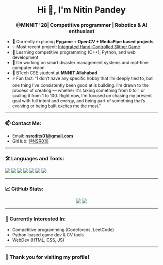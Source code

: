 <h1 align="center">Hi 👋, I'm Nitin Pandey</h1>
<h3 align="center"> @MNNIT '28| Competitive programmer | Robotics & AI enthusiast</h3>

- 🧠 Currently exploring **Pygame + OpenCV + MediaPipe based projects**
- 💡 Most recent project: [Integrated Hand-Controlled Slither Game](https://github.com/NSR010/Integrated_hand_control_slither_game)
- 🚀 Learning competitive programming (C++), Python, and web development
- 🔭 I’m working on smart disaster management systems and real-time computer vision
- 🏫 BTech CSE student at **MNNIT Allahabad**
- ⚡ Fun fact: "I don’t have any specific hobby that I’m deeply tied to, but one thing I’ve consistently been good at is building. I’m drawn to the process of creating — whether it's taking something from 0 to 1 or scaling it from 1 to 100. Right now, I'm focused on chasing my present goal with full intent and energy, and being part of something that’s evolving or being built excites me the most."

---

### 📫 Contact Me:
- Email: **nsredits01@gmail.com**
- GitHub: [@NSR010](https://github.com/NSR010)

---

### 🛠️ Languages and Tools:
<p>
  <img src="https://img.shields.io/badge/C++-00599C?style=for-the-badge&logo=c%2B%2B&logoColor=white"/>
  <img src="https://img.shields.io/badge/Python-3670A0?style=for-the-badge&logo=python&logoColor=ffdd54"/>
  <img src="https://img.shields.io/badge/JavaScript-F7DF1E?style=for-the-badge&logo=javascript&logoColor=black"/>
  <img src="https://img.shields.io/badge/OpenCV-27338e?style=for-the-badge&logo=opencv&logoColor=white"/>
  <img src="https://img.shields.io/badge/MediaPipe-FF6F00?style=for-the-badge&logo=mediapipe&logoColor=white"/>
  <img src="https://img.shields.io/badge/Pygame-0d1117?style=for-the-badge&logo=python&logoColor=white"/>
  <img src="https://img.shields.io/badge/GitHub-181717?style=for-the-badge&logo=github&logoColor=white"/>
</p>


---

### 📈 GitHub Stats:
<p align="center">
  <img src="https://github-readme-stats.vercel.app/api?username=NSR010&show_icons=true&theme=tokyonight" />
  <img src="https://github-readme-streak-stats.herokuapp.com/?user=NSR010&theme=tokyonight"/>
</p>

---

### 🧠 Currently Interested In:
- Competitive programming (Codeforces, LeetCode)
- Python-based game dev & CV tools
- WebDev (HTML, CSS, JS)

---

### 🙏 Thank you for visiting my profile!
